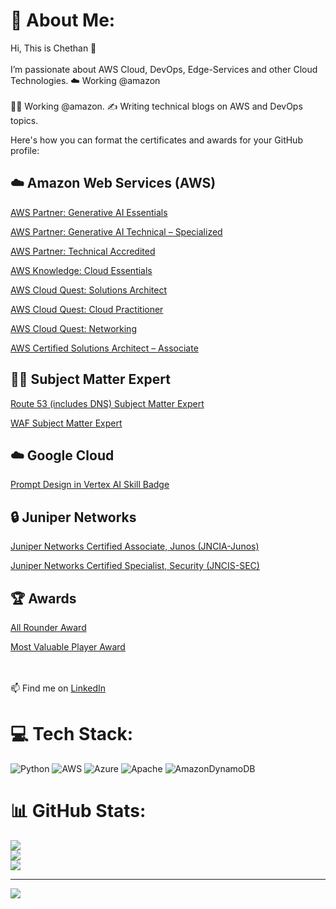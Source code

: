 # 💫 About Me:
Hi, This is Chethan 👋<br><br>I’m passionate about AWS Cloud, DevOps, Edge-Services and other Cloud Technologies. ☁️ Working @amazon<br><br>👨‍💻 Working @amazon. ✍️ Writing technical blogs on AWS and DevOps topics. 

Here's how you can format the certificates and awards for your GitHub profile:


## ☁️ Amazon Web Services (AWS)
[AWS Partner: Generative AI Essentials](https://www.credly.com)

[AWS Partner: Generative AI Technical – Specialized](https://www.credly.com)

[AWS Partner: Technical Accredited](https://www.credly.com)

[AWS Knowledge: Cloud Essentials](https://www.credly.com)

[AWS Cloud Quest: Solutions Architect](https://www.credly.com)

[AWS Cloud Quest: Cloud Practitioner](https://www.credly.com)

[AWS Cloud Quest: Networking](https://www.credly.com)

[AWS Certified Solutions Architect – Associate](https://www.credly.com)

## 👨‍💻 Subject Matter Expert
[Route 53 (includes DNS) Subject Matter Expert](https://www.credly.com)

[WAF Subject Matter Expert](https://www.credly.com)


## ☁️ Google Cloud
[Prompt Design in Vertex AI Skill Badge](https://www.credly.com)

## 🔒 Juniper Networks
[Juniper Networks Certified Associate, Junos (JNCIA-Junos)](https://www.credly.com)

[Juniper Networks Certified Specialist, Security (JNCIS-SEC)](https://www.credly.com)

## 🏆 Awards
[All Rounder Award](https://www.credly.com)

[Most Valuable Player Award](https://www.credly.com)

<br><br>📫 Find me on [LinkedIn](https://www.linkedin.com/in/r-l-chethan-kumar-98933b207/)<br>


# 💻 Tech Stack:
![Python](https://img.shields.io/badge/python-3670A0?style=for-the-badge&logo=python&logoColor=ffdd54) ![AWS](https://img.shields.io/badge/AWS-%23FF9900.svg?style=for-the-badge&logo=amazon-aws&logoColor=white) ![Azure](https://img.shields.io/badge/azure-%230072C6.svg?style=for-the-badge&logo=microsoftazure&logoColor=white) ![Apache](https://img.shields.io/badge/apache-%23D42029.svg?style=for-the-badge&logo=apache&logoColor=white) ![AmazonDynamoDB](https://img.shields.io/badge/Amazon%20DynamoDB-4053D6?style=for-the-badge&logo=Amazon%20DynamoDB&logoColor=white)
# 📊 GitHub Stats:
![](https://github-readme-stats.vercel.app/api?username=awschethan&theme=dark&hide_border=false&include_all_commits=false&count_private=false)<br/>
![](https://nirzak-streak-stats.vercel.app/?user=awschethan&theme=dark&hide_border=false)<br/>
![](https://github-readme-stats.vercel.app/api/top-langs/?username=awschethan&theme=dark&hide_border=false&include_all_commits=false&count_private=false&layout=compact)

---
[![](https://visitcount.itsvg.in/api?id=awschethan&icon=0&color=0)](https://visitcount.itsvg.in)

<!-- Proudly created with GPRM ( https://gprm.itsvg.in ) -->
